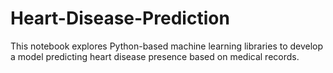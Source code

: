 # Heart-Disease-Prediction
This notebook explores Python-based machine learning libraries to develop a model predicting heart disease presence based on medical records.
